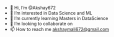 - 👋 Hi, I’m @Akshay672
- 👀 I’m interested in Data Science and ML
- 🌱 I’m currently learning Masters in DataScience 
- 💞️ I’m looking to collaborate on 
- 📫 How to reach me akshaymali672@gmail.com

<!---
Akshay672/Akshay672 is a ✨ special ✨ repository because its `README.md` (this file) appears on your GitHub profile.
You can click the Preview link to take a look at your changes.
--->
